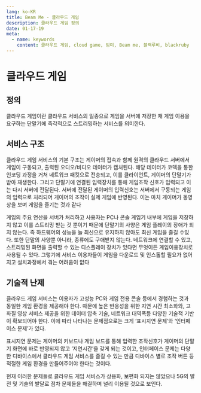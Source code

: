 ```yaml
---
lang: ko-KR
title: Beam Me - 클라우드 게임
description: 클라우드 게임 정의
date: 01-17-19
meta:
  - name: keywords
    content: 클라우드 게임, cloud game, 빔미, Beam me, 블랙루비, blackruby
---
```

# 클라우드 게임

## 정의

클라우드 게임이란 클라우드 서비스의 일종으로 게임을 서버에 저장한 채 게임 이용을 요구하는 단말기에 즉각적으로 스트리밍하는 서비스를 의미한다.

## 서비스 구조

클라우드 게임 서비스의 기본 구조는
게이머의 접속과 함께 원격의 클라우드 서버에서 게임이 구동되고, 출력된 오디오/비디오 데이터가 캡처된다. 해당 데이터가 코덱을 통한 인코딩 과정을 거쳐 네트워크 패킷으로 전송되고, 이를 클라이언트, 게이머의 단말기가 받아 재생한다. 그리고 단말기에 연결된 입력장치를 통해 게임조작 신호가 입력되고 이는 다시 서버에 전달된다. 서버에 전달된 게이머의 입력신호는 서버에서 구동되는 게임의 입력으로 처리되어 게이머의 조작이 실제 게임에 반영된다. 이는 마치 게이머가 동영상을 보며 게임을 즐기는 것과 같다

게임의 주요 연산을 서버가 처리하고 사용자는 PC나 콘솔 게임기 내부에 게임을 저장하지 않고 이를 스트리밍 받는 것 뿐이기 때문에 단말기의 사양은 게임 플레이의 장애가 되지 않는다. 즉 하드웨어의 성능을 늘 최신으로 유지하지 않아도 최신 게임을 즐길 수있다. 또한 단말의 사양뿐 아니라, 종류에도 구애받지 않는다. 네트워크에 연결할 수 있고, 스트리밍된 화면을 출력할 수 있는 디스플레이 장치가 있다면 무엇이든 게임이용장치로 사용될 수 있다. 그렇기에 서비스 이용자들이 게임을 다운로드 및 인스톨할 필요가 없어지고 설치과정에서 겪는 어려움이 없다

## 기술적 난제

클라우드 게임 서비스는 이용자가 고성능 PC와 게임 전용 콘솔 등에서 경험하는 것과 동일한 게임 환경을 제공해야 한다. 때문에 높은 반응성을 위한 지연 시간 최소화와, 고화질 영상 서비스 제공을 위한 데이터 압축 기술, 네트워크 대역폭등 다양한 기술적 기반이 확보되어야 한다. 이에 따라 나타나는 문제점으로는 크게 ‘표시지연 문제’와 ‘인터페이스 문제’가 있다.

표시지연 문제는 게이머의 키보드나 게임 보드를 통해 입력한 조작신호가 게이머의 단말기 화면에 바로 반영되지 않고 ‘지연시간’을 갖게 되는 것이고,
인터페이스 문제는 다양한 디바이스에서 클라우드 게임 서비스를 즐길 수 있는 만큼 디바이스 별로 조작 버튼 등 적절한 게임 환경을 만들어주어야 한다는 것이다.

현재 이러한 문제들로 클라우드 게임 서비스가 상용화, 보편화 되지는 않았으나 5G의 발전 및 기술의 발달로 점차 문제들을 해결하며 널리 이용될 것으로 보인다.
